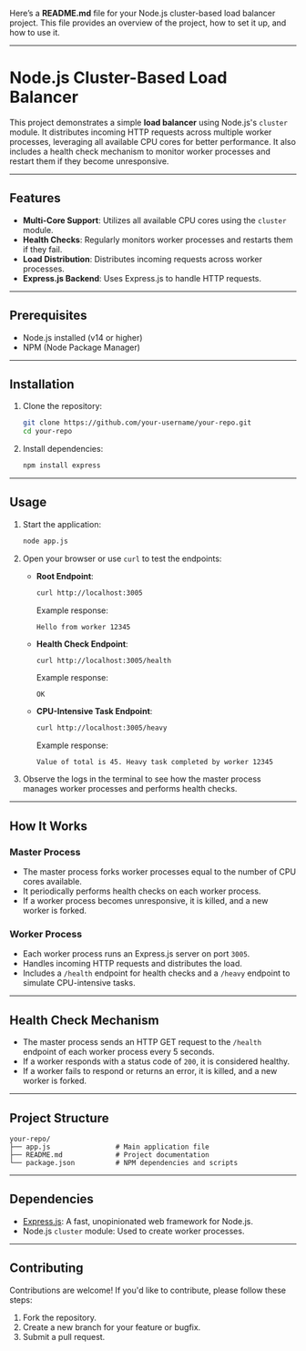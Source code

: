 Here’s a **README.md** file for your Node.js cluster-based load balancer project. This file provides an overview of the project, how to set it up, and how to use it.

---

# **Node.js Cluster-Based Load Balancer**

This project demonstrates a simple **load balancer** using Node.js's `cluster` module. It distributes incoming HTTP requests across multiple worker processes, leveraging all available CPU cores for better performance. It also includes a health check mechanism to monitor worker processes and restart them if they become unresponsive.

---

## **Features**
- **Multi-Core Support**: Utilizes all available CPU cores using the `cluster` module.
- **Health Checks**: Regularly monitors worker processes and restarts them if they fail.
- **Load Distribution**: Distributes incoming requests across worker processes.
- **Express.js Backend**: Uses Express.js to handle HTTP requests.

---

## **Prerequisites**
- Node.js installed (v14 or higher)
- NPM (Node Package Manager)

---

## **Installation**

1. Clone the repository:
   ```bash
   git clone https://github.com/your-username/your-repo.git
   cd your-repo
   ```

2. Install dependencies:
   ```bash
   npm install express
   ```

---

## **Usage**

1. Start the application:
   ```bash
   node app.js
   ```

2. Open your browser or use `curl` to test the endpoints:
   - **Root Endpoint**:
     ```bash
     curl http://localhost:3005
     ```
     Example response:
     ```
     Hello from worker 12345
     ```

   - **Health Check Endpoint**:
     ```bash
     curl http://localhost:3005/health
     ```
     Example response:
     ```
     OK
     ```

   - **CPU-Intensive Task Endpoint**:
     ```bash
     curl http://localhost:3005/heavy
     ```
     Example response:
     ```
     Value of total is 45. Heavy task completed by worker 12345
     ```

3. Observe the logs in the terminal to see how the master process manages worker processes and performs health checks.

---

## **How It Works**

### **Master Process**
- The master process forks worker processes equal to the number of CPU cores available.
- It periodically performs health checks on each worker process.
- If a worker process becomes unresponsive, it is killed, and a new worker is forked.

### **Worker Process**
- Each worker process runs an Express.js server on port `3005`.
- Handles incoming HTTP requests and distributes the load.
- Includes a `/health` endpoint for health checks and a `/heavy` endpoint to simulate CPU-intensive tasks.

---

## **Health Check Mechanism**
- The master process sends an HTTP GET request to the `/health` endpoint of each worker process every 5 seconds.
- If a worker responds with a status code of `200`, it is considered healthy.
- If a worker fails to respond or returns an error, it is killed, and a new worker is forked.

---

## **Project Structure**
```
your-repo/
├── app.js                # Main application file
├── README.md             # Project documentation
└── package.json          # NPM dependencies and scripts
```

---

## **Dependencies**
- [Express.js](https://expressjs.com/): A fast, unopinionated web framework for Node.js.
- Node.js `cluster` module: Used to create worker processes.

---

## **Contributing**
Contributions are welcome! If you'd like to contribute, please follow these steps:
1. Fork the repository.
2. Create a new branch for your feature or bugfix.
3. Submit a pull request.

